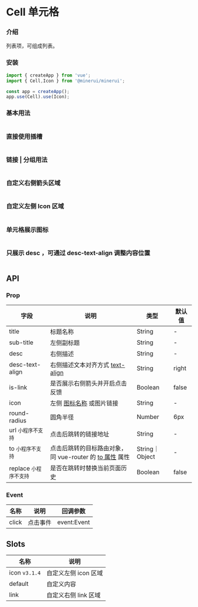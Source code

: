 # Cell 单元格

### 介绍

列表项，可组成列表。

### 安装

``` javascript
import { createApp } from 'vue';
import { Cell,Icon } from '@minerui/minerui';

const app = createApp();
app.use(Cell).use(Icon);
```


### 基本用法

```vue demo src="./demo/base.vue"

```

### 直接使用插槽

```vue demo src="./demo/slot.vue"

```

### 链接 | 分组用法

```vue demo src="./demo/group.vue"

```

### 自定义右侧箭头区域

```vue demo src="./demo/link.vue"

```
### 自定义左侧 Icon 区域

```vue demo src="./demo/icon.vue"

```

### 单元格展示图标

```vue demo src="./demo/icon2.vue"

```

### 只展示 desc ，可通过 desc-text-align 调整内容位置

```vue demo src="./demo/desc.vue"

```

## API

### Prop

| 字段                   | 说明                                                                                           | 类型    | 默认值 |
|------------------------|------------------------------------------------------------------------------------------------|---------|--------|
| title                  | 标题名称                                                                                       | String  | -      |
| sub-title              | 左侧副标题                                                                                     | String  | -      |
| desc                   | 右侧描述                                                                                       | String  | -      |
| desc-text-align        | 右侧描述文本对齐方式 [text-align](https://www.w3school.com.cn/cssref/pr_text_text-align.asp)   | String  | right  |
| is-link                | 是否展示右侧箭头并开启点击反馈                                                                 | Boolean | false  |
| icon                   | 左侧 [图标名称](#/icon) 或图片链接                                                             | String  | -      |
| round-radius           | 圆角半径                                                                                       | Number  | 6px    |
| url `小程序不支持`     | 点击后跳转的链接地址                                                                           | String  | -      |
| to   `小程序不支持`    | 点击后跳转的目标路由对象，同 vue-router 的 [to 属性](https://router.vuejs.org/zh/api/#to) 属性 | String｜Object | -      |
| replace `小程序不支持` | 是否在跳转时替换当前页面历史                                                                   | Boolean | false  |

### Event

| 名称  | 说明     | 回调参数    |
|-------|----------|-------------|
| click | 点击事件 | event:Event |


## Slots

| 名称          | 说明                 |
|---------------|----------------------|
| icon `v3.1.4` | 自定义左侧 icon 区域 |
| default       | 自定义内容           |
| link          | 自定义右侧 link 区域 |

